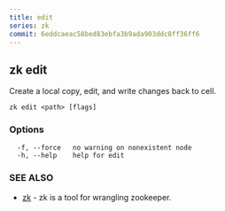 ```yaml
---
title: edit
series: zk
commit: 6eddcaeac58bed83ebfa3b9ada903ddc8ff36ff6
---
```

## zk edit

Create a local copy, edit, and write changes back to cell.

```
zk edit <path> [flags]
```

### Options

```
  -f, --force   no warning on nonexistent node
  -h, --help    help for edit
```

### SEE ALSO

* [zk](../)	 - zk is a tool for wrangling zookeeper.

